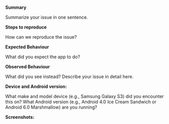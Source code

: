 **Summary**

Summarize your issue in one sentence.

**Steps to reproduce**

How can we reproduce the issue?

**Expected Behaviour**

What did you expect the app to do?

**Observed Behaviour**

What did you see instead?  Describe your issue in detail here.

**Device and Android version:**

What make and model device (e.g., Samsung Galaxy S3) did you encounter this on?  What Android
version (e.g., Android 4.0 Ice Cream Sandwich or Android 6.0 Marshmallow) are you running?

**Screenshots:**

